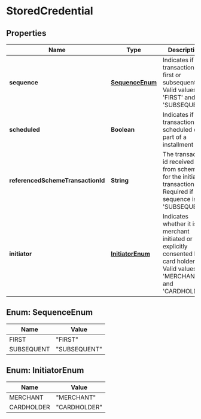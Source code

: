 
# StoredCredential

## Properties
Name | Type | Description | Notes
------------ | ------------- | ------------- | -------------
**sequence** | [**SequenceEnum**](#SequenceEnum) | Indicates if the transaction is first or subsequent. Valid values are &#39;FIRST&#39; and &#39;SUBSEQUENT&#39; | 
**scheduled** | **Boolean** | Indicates if the transaction is scheduled or part of a installment | 
**referencedSchemeTransactionId** | **String** | The transaction id received from schemes for the initial transaction. Required if sequence is &#39;SUBSEQUENT&#39; |  [optional]
**initiator** | [**InitiatorEnum**](#InitiatorEnum) | Indicates whether it is a merchant initiated or explicitly consented by card holder. Valid values are &#39;MERCHANT&#39; and &#39;CARDHOLDER&#39; |  [optional]


<a name="SequenceEnum"></a>
## Enum: SequenceEnum
Name | Value
---- | -----
FIRST | &quot;FIRST&quot;
SUBSEQUENT | &quot;SUBSEQUENT&quot;


<a name="InitiatorEnum"></a>
## Enum: InitiatorEnum
Name | Value
---- | -----
MERCHANT | &quot;MERCHANT&quot;
CARDHOLDER | &quot;CARDHOLDER&quot;



